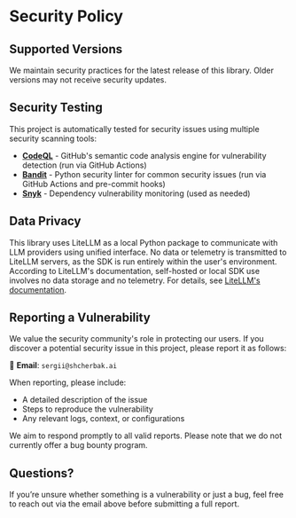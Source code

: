 # Security Policy


## Supported Versions

We maintain security practices for the latest release of this library. Older versions may not receive security updates.


## Security Testing

This project is automatically tested for security issues using multiple security scanning tools:

- **[CodeQL](https://codeql.github.com/)** - GitHub's semantic code analysis engine for vulnerability detection (run via GitHub Actions)
- **[Bandit](https://github.com/PyCQA/bandit)** - Python security linter for common security issues (run via GitHub Actions and pre-commit hooks)
- **[Snyk](https://snyk.io)** - Dependency vulnerability monitoring (used as needed)


## Data Privacy

This library uses LiteLLM as a local Python package to communicate with LLM providers using unified interface. No data or telemetry is transmitted to LiteLLM servers, as the SDK is run entirely within the user's environment. According to LiteLLM's documentation, self-hosted or local SDK use involves no data storage and no telemetry. For details, see [LiteLLM's documentation](https://docs.litellm.ai/docs/data_security).


## Reporting a Vulnerability

We value the security community's role in protecting our users. If you discover a potential security issue in this project, please report it as follows:

📧 **Email**: `sergii@shcherbak.ai`

When reporting, please include:
- A detailed description of the issue
- Steps to reproduce the vulnerability
- Any relevant logs, context, or configurations

We aim to respond promptly to all valid reports. Please note that we do not currently offer a bug bounty program.


## Questions?

If you’re unsure whether something is a vulnerability or just a bug, feel free to reach out via the email above before submitting a full report.
